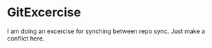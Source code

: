 # GitExcercise
I am doing an excercise for synching between repo sync. 
Just make a conflict here. 
